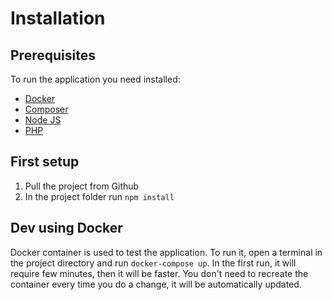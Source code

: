 # Installation
## Prerequisites
To run the application you need installed:
- [Docker](https://docs.docker.com/get-docker/)
- [Composer](https://getcomposer.org/)
- [Node JS](https://nodejs.org/it/download/)
- [PHP](https://www.apachefriends.org/it/download.html)

## First setup
1. Pull the project from Github
2. In the project folder run `npm install`

## Dev using Docker
Docker container is used to test the application. To run it, open a terminal in the project directory and run `docker-compose up`.
In the first run, it will require few minutes, then it will be faster. You don't need to recreate the container every time you do a change, it will be automatically updated.
